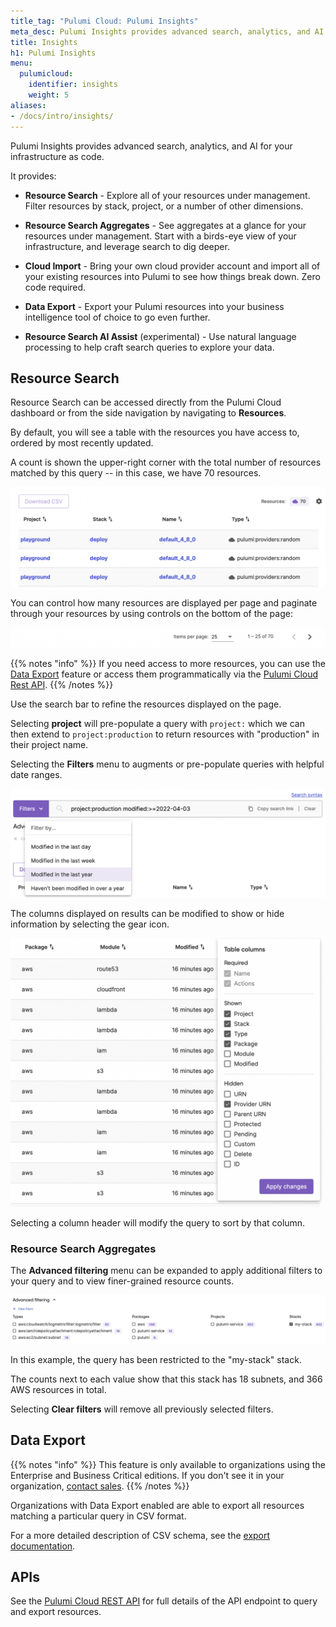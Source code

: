 ```yaml
---
title_tag: "Pulumi Cloud: Pulumi Insights"
meta_desc: Pulumi Insights provides advanced search, analytics, and AI for your infrastructure as code.
title: Insights
h1: Pulumi Insights
menu:
  pulumicloud:
    identifier: insights
    weight: 5
aliases:
- /docs/intro/insights/
---
```


Pulumi Insights provides advanced search, analytics, and AI for your infrastructure as code.

It provides:

- **Resource Search** - Explore all of your resources under management.
  Filter resources by stack, project, or a number of other dimensions.

- **Resource Search Aggregates** - See aggregates at a glance for your resources under management.
  Start with a birds-eye view of your infrastructure, and leverage search to dig deeper.

- **Cloud Import** - Bring your own cloud provider account and import all of your existing resources into Pulumi to see how things break down. Zero code required.

- **Data Export** - Export your Pulumi resources into your business intelligence tool of choice to go even further.

- **Resource Search AI Assist** (experimental) - Use natural language processing to help craft search queries to explore your data.

## Resource Search

Resource Search can be accessed directly from the Pulumi Cloud dashboard or from the side navigation by navigating to **Resources**.

By default, you will see a table with the resources you have access to, ordered by most recently updated.

A count is shown the upper-right corner with the total number of resources matched by this query -- in this case, we have 70 resources.

![Resource Search Table](search-table.png)

You can control how many resources are displayed per page and paginate through your resources by using controls on the bottom of the page:

![Resource Search Pagination](search-pagination.png)

{{% notes "info" %}}
If you need access to more resources, you can use the [Data Export](export) feature or access them programmatically via the [Pulumi Cloud Rest API](/docs/reference/cloud-rest-api#resource-search).
{{% /notes %}}

Use the search bar to refine the resources displayed on the page.

Selecting **project** will pre-populate a query with `project:` which we can then extend to `project:production` to return resources with "production" in their project name.

Selecting the **Filters** menu to augments or pre-populate queries with helpful date ranges.

![Resource Search Filters](search-filters.png)

The columns displayed on results can be modified to show or hide information by selecting the gear icon.

![Resource Search Columns](search-columns.png)

Selecting a column header will modify the query to sort by that column.

### Resource Search Aggregates

The **Advanced filtering** menu can be expanded to apply additional filters to your query and to view finer-grained resource counts.

![Resource Search Advanced Filters](search-advanced.png)

In this example, the query has been restricted to the "my-stack" stack.

The counts next to each value show that this stack has 18 subnets, and 366 AWS resources in total.

Selecting **Clear filters** will remove all previously selected filters.

## Data Export

{{% notes "info" %}}
This feature is only available to organizations using the Enterprise and Business Critical editions.
If you don't see it in your organization, [contact sales](/contact?form=sales).
{{% /notes %}}

Organizations with Data Export enabled are able to export all resources matching a particular query in CSV format.

For a more detailed description of CSV schema, see the [export documentation](export).

## APIs

See the [Pulumi Cloud REST API](/docs/reference/cloud-rest-api#resource-search) for full details of the API endpoint to query and export resources.
